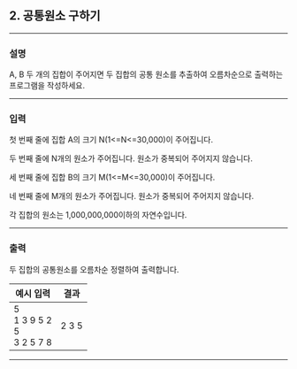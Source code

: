 ## 2. 공통원소 구하기
*************************************************************************
### 설명

A, B 두 개의 집합이 주어지면 두 집합의 공통 원소를 추출하여 오름차순으로 출력하는 프로그램을 작성하세요.

-------------------------------------------------------------------------
### 입력
첫 번째 줄에 집합 A의 크기 N(1<=N<=30,000)이 주어집니다.

두 번째 줄에 N개의 원소가 주어집니다. 원소가 중복되어 주어지지 않습니다.

세 번째 줄에 집합 B의 크기 M(1<=M<=30,000)이 주어집니다.

네 번째 줄에 M개의 원소가 주어집니다. 원소가 중복되어 주어지지 않습니다.

각 집합의 원소는 1,000,000,000이하의 자연수입니다.

-------------------------------------------------------------------------
### 출력
두 집합의 공통원소를 오름차순 정렬하여 출력합니다.

| 예시 입력          | 결과         |
|----------------|------------|
|5<br>1 3 9 5 2<br>5<br>3 2 5 7 8| 2 3 5 |

-------------------------------------------------------------------------